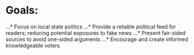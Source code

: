 
# Goals:

...* Focus on local state politics
...* Provide a reliable political feed for readers; reducing potential exposures to fake news
...* Present fair-sided sources to avoid one-sided arguments
...* Encourage and create informed knowledgeable voters
